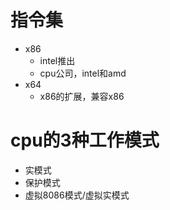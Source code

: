 # 指令集
- x86
	- intel推出
	- cpu公司，intel和amd
- x64
	- x86的扩展，兼容x86

# cpu的3种工作模式
- 实模式
- 保护模式
- 虚拟8086模式/虚拟实模式